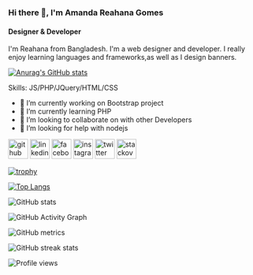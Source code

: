 ### Hi there 👋, I'm Amanda Reahana Gomes
#### Designer & Developer
I'm Reahana from Bangladesh. I'm a web designer and developer. I really enjoy learning languages and frameworks,as well as I design banners.

[![Anurag's GitHub stats](https://github-readme-stats.vercel.app/api?username=Reahana)](https://github.com/anuraghazra/github-readme-stats)


Skills: JS/PHP/JQuery/HTML/CSS

- 🔭 I’m currently working on Bootstrap project 
- 🌱 I’m currently learning PHP 
- 👯 I’m looking to collaborate on  with other Developers  
- 🤔 I’m looking for help with nodejs 


[<img src='https://cdn.jsdelivr.net/npm/simple-icons@3.0.1/icons/github.svg' alt='github' height='40'>](https://github.com/Reahana)  [<img src='https://cdn.jsdelivr.net/npm/simple-icons@3.0.1/icons/linkedin.svg' alt='linkedin' height='40'>](https://www.linkedin.com/in/amanda-reahana-gomes-1450a7192/)  [<img src='https://cdn.jsdelivr.net/npm/simple-icons@3.0.1/icons/facebook.svg' alt='facebook' height='40'>](https://www.facebook.com/reahana.gomes.1)  [<img src='https://cdn.jsdelivr.net/npm/simple-icons@3.0.1/icons/instagram.svg' alt='instagram' height='40'>](https://www.instagram.com/reahana10/)  [<img src='https://cdn.jsdelivr.net/npm/simple-icons@3.0.1/icons/twitter.svg' alt='twitter' height='40'>](https://twitter.com/AmandaReahana)  [<img src='https://cdn.jsdelivr.net/npm/simple-icons@3.0.1/icons/stackoverflow.svg' alt='stackoverflow' height='40'>](https://stackoverflow.com/users/17415412)  

[![trophy](https://github-profile-trophy.vercel.app/?username=Reahana)](https://github.com/ryo-ma/github-profile-trophy)

[![Top Langs](https://github-readme-stats.vercel.app/api/top-langs/?username=Reahana)](https://github.com/anuraghazra/github-readme-stats)

![GitHub stats](https://github-readme-stats.vercel.app/api?username=Reahana&show_icons=true)  

![GitHub Activity Graph](https://activity-graph.herokuapp.com/graph?username=Reahana)  

![GitHub metrics](https://metrics.lecoq.io/Reahana)  

![GitHub streak stats](https://github-readme-streak-stats.herokuapp.com/?user=Reahana)  

![Profile views](https://gpvc.arturio.dev/Reahana)  
